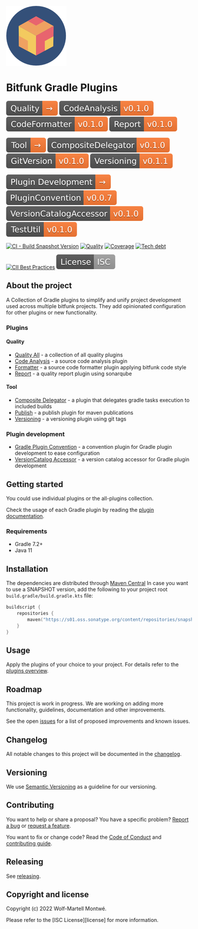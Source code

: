 [plugins]: docs/src/plugins/index.md

[quality all]: docs/src/plugins/quality/index.md
[code analysis]: docs/src/plugins/quality/code-analysis/index.md
[formatter]: docs/src/plugins/quality/formatter/index.md
[report]: docs/src/plugins/quality/report/index.md
[composite delegator]: docs/src/plugins/tool/compositeDelegator/index.md
[publish]: docs/src/plugins/tool/publish/index.md
[versioning]: docs/src/plugins/tool/versioning/index.md

<!--plugin-development-links-->

[versioncatalog accessor]: docs/src/pluginDevelopment/versionCatalogAccessor/index.md
[gradle plugin convention]: docs/src/pluginDevelopment/gradlePluginConvention/index.md

<!--github-links-->

[webpage]: https://bitfunk.github.io/gradle-plugins/
[repository]: https://github.com/bitfunk/gradle-plugins
[issues]: https://github.com/bitfunk/gradle-plugins/issues
[releases]: https://github.com/bitfunk/gradle-plugins/releases

![Logo](docs/assets/images/logo.png)

# Bitfunk Gradle Plugins

[![Section quality](docs/assets/images/badge-section-quality.svg)](https://central.sonatype.dev/namespace/eu.bitfunk.gradle.plugin.quality)
[![QualityCodeAnalysis](docs/assets/images/badge-release-quality-code-analysis.svg)](https://central.sonatype.dev/namespace/eu.bitfunk.gradle.plugin.quality.code.analysis)
[![QualityCodeFormatter](docs/assets/images/badge-release-quality-code-formatter.svg)](https://central.sonatype.dev/namespace/eu.bitfunk.gradle.plugin.quality.formatter)
[![QualityReport](docs/assets/images/badge-release-quality-report.svg)](https://central.sonatype.dev/namespace/eu.bitfunk.gradle.plugin.quality.report)

[![Section tool](docs/assets/images/badge-section-tool.svg)](https://central.sonatype.dev/namespace/eu.bitfunk.gradle.plugin.tool)
[![ToolCompositeDelegator](docs/assets/images/badge-release-tool-composite-delegator.svg)](https://central.sonatype.dev/namespace/eu.bitfunk.gradle.plugin.tool.composite.delegator)
[![ToolGitVersion](docs/assets/images/badge-release-tool-git-version.svg)](https://central.sonatype.dev/namespace/eu.bitfunk.gradle.plugin.tool.gitversion)
[![ToolVersioning](docs/assets/images/badge-release-tool-versioning.svg)](https://central.sonatype.dev/namespace/eu.bitfunk.gradle.plugin.tool.versioning)

![Section plugin development](docs/assets/images/badge-section-plugin-development.svg)
[![GradlePluginConvention](docs/assets/images/badge-release-gradle-plugin-convention.svg)](https://central.sonatype.dev/namespace/eu.bitfunk.gradle.plugin.development.convention)
[![GradleVersionCatalogAccessor](docs/assets/images/badge-release-gradle-version-catalog-accessor.svg)](https://central.sonatype.dev/namespace/eu.bitfunk.gradle.plugin.development.version.catalog.accessor)
[![GradleTestUtil](docs/assets/images/badge-release-gradle-test-util.svg)](https://central.sonatype.dev/namespace/eu.bitfunk.gradle.plugin.development.test)

[![CI - Build Snapshot Version](https://github.com/bitfunk/gradle-plugins/actions/workflows/ci-build-snapshot-version.yml/badge.svg)](https://github.com/bitfunk/gradle-plugins/actions/workflows/ci-build-snapshot-version.yml)
[![Quality](https://sonarcloud.io/api/project_badges/measure?project=bitfunk_gradle-plugins&metric=alert_status)](https://sonarcloud.io/summary/new_code?id=bitfunk_gradle-plugins)
[![Coverage](https://sonarcloud.io/api/project_badges/measure?project=bitfunk_gradle-plugins&metric=coverage)](https://sonarcloud.io/summary/new_code?id=bitfunk_gradle-plugins)
[![Tech debt](https://sonarcloud.io/api/project_badges/measure?project=bitfunk_gradle-plugins&metric=sqale_index)](https://sonarcloud.io/summary/new_code?id=bitfunk_gradle-plugins)

[![CII Best Practices](https://bestpractices.coreinfrastructure.org/projects/6013/badge)](https://bestpractices.coreinfrastructure.org/projects/6013)
[![License](docs/assets/images/badge-license.svg)](LICENSE.md)

## About the project

A Collection of Gradle plugins to simplify and unify project development used across multiple bitfunk projects. They add opinionated configuration for other plugins or new functionality.

### Plugins

#### Quality

- [Quality All] - a collection of all quality plugins
- [Code Analysis] - a source code analysis plugin
- [Formatter] - a source code formatter plugin applying bitfunk code style
- [Report] - a quality report plugin using sonarqube

#### Tool

- [Composite Delegator] - a plugin that delegates gradle tasks execution to included builds
- [Publish] - a publish plugin for maven publications
- [Versioning] - a versioning plugin using git tags

### Plugin development

- [Gradle Plugin Convention] - a convention plugin for Gradle plugin development to ease configuration
- [VersionCatalog Accessor] - a version catalog accessor for Gradle plugin development

## Getting started

You could use individual plugins or the all-plugins collection.

Check the usage of each Gradle plugin by reading the [plugin documentation][plugins].

### Requirements

- Gradle 7.2+
- Java 11

## Installation

The dependencies are distributed through [Maven Central](https://central.sonatype.dev/) In case you want to use a SNAPSHOT version, add the following to your project root `build.gradle/build.gradle.kts` file:

```kotlin
buildscript {
    repositories {
        maven("https://s01.oss.sonatype.org/content/repositories/snapshots/")
    }
}
```

## Usage

Apply the plugins of your choice to your project. For details refer to the [plugins overview][plugins].

## Roadmap

This project is work in progress. We are working on adding more functionality, guidelines, documentation and other improvements.

See the open [issues] for a list of proposed improvements and known issues.

## Changelog

All notable changes to this project will be documented in the [changelog](CHANGELOG.md).

## Versioning

We use [Semantic Versioning](http://semver.org/) as a guideline for our versioning.

## Contributing

You want to help or share a proposal? You have a specific problem? [Report a bug][issues] or [request a feature][issues].

You want to fix or change code? Read the [Code of Conduct](CODE_OF_CONDUCT.md) and [contributing guide](CONTRIBUTING.md).

## Releasing

See [releasing](docs/develop/RELEASING.md).

## Copyright and license

Copyright (c) 2022 Wolf-Martell Montwé.

Please refer to the [ISC License][license] for more information.

<!--readme-end-->
